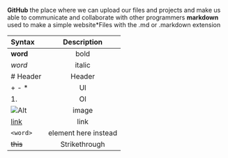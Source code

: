 
**GitHub** the place where we can upload our files and projects and make us able to communicate and collaborate with other programmers
**markdown** used to make a simple website*Files with the .md or .markdown extension



| Syntax      | Description         |
| :---        |        :----:       |
|  **word**   |          bold       |
|  *word*     |          italic     | 
| # Header    |          Header     |
| + - *       |            Ul       | 
|1.           |           Ol        |
|![Alt](URL)  |         image       |
|[link ](URL) |         link        | 
|`<word>`     | element here instead|
|~~this~~     |   Strikethrough     | 